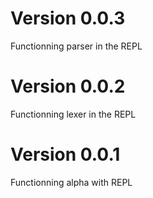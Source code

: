 # Version 0.0.3 
Functionning parser in the REPL

# Version 0.0.2 
Functionning lexer in the REPL

# Version 0.0.1 
Functionning alpha with REPL
